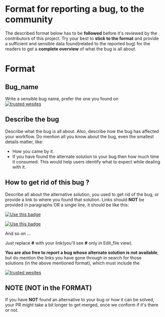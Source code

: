 # Format for reporting a bug, to the community

The described format below has to be **followed** before it's reviewed by the contributors of this project.
Try your best to **stick to the format** and provide a sufficient and sensible data found(related to the reported bug) for the readers to get a **complete overview** of what the bug is all about.

# Format
## Bug_name
Write a sensible bug name, prefer the one you found on  
[![trusted wesites](https://img.shields.io/badge/-trusted_wesites-darkgreen)](https://github.com/RedocamaI/Bug-Hub/blob/main/README.md)

## Describe the bug
Describe what the bug is all about. Also, describe how the bug has affected your workflow. Do mention all you know about the bug, even the smallest details matter, like:
  * How you came by it.
  * If you have found the alternate solution to your bug then how much time it consumed. This would help users identify what to expect while dealing with it.

## How to get rid of this bug ?
Describe all about the alternative solution, you used to get rid of the bug, or provide a link to where you found that solution. Links should **NOT** be provided in paragraphs OR a single line, it should be like this:

   [![Use this badge](https://img.shields.io/badge/-Link1-darkblue)](#)
   
   [![Use this badge](https://img.shields.io/badge/-Link2-darkblue)](#)
   
   And so on ...
   
   Just replace **#** with your link(you'll see **#** only in Edit_file view).

**You are also free to report a bug whose alternate solution is not available**, but do mention the links you have gone through in search for those solutions (in the above mentioned format), which must include the 

[![trusted wesites](https://img.shields.io/badge/-trusted_wesites-darkgreen)](https://github.com/RedocamaI/Bug-Hub/blob/main/README.md)

## NOTE (NOT in the FORMAT)
If you have **NOT** found an alternative to your bug or how it can be solved, your PR might take a bit longer to get merged, once we conform if it's there or not.
